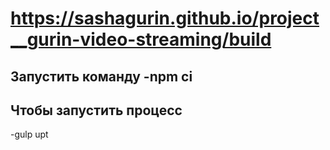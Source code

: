 # https://sashagurin.github.io/project__gurin-video-streaming/build
## Запустить команду -npm ci
## Чтобы запустить процесс
 -gulp
 upt
